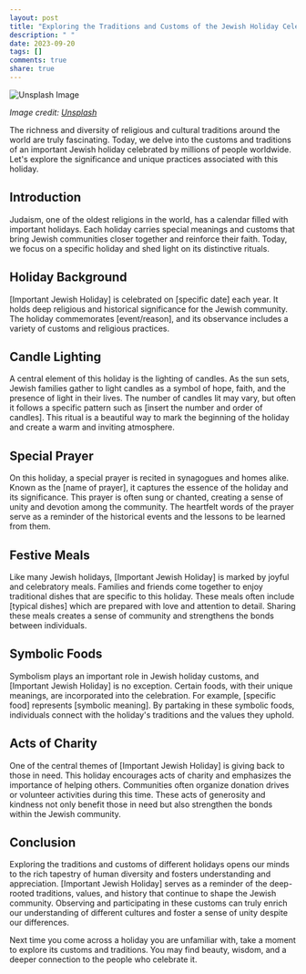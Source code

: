```yaml
---
layout: post
title: "Exploring the Traditions and Customs of the Jewish Holiday Celebrated Today"
description: " "
date: 2023-09-20
tags: []
comments: true
share: true
---
```


![Unsplash Image](https://source.unsplash.com/1600x900/?jewish,holiday)

*Image credit: [Unsplash](https://unsplash.com)*

The richness and diversity of religious and cultural traditions around the world are truly fascinating. Today, we delve into the customs and traditions of an important Jewish holiday celebrated by millions of people worldwide. Let's explore the significance and unique practices associated with this holiday.

## Introduction
Judaism, one of the oldest religions in the world, has a calendar filled with important holidays. Each holiday carries special meanings and customs that bring Jewish communities closer together and reinforce their faith. Today, we focus on a specific holiday and shed light on its distinctive rituals.

## Holiday Background
[Important Jewish Holiday] is celebrated on [specific date] each year. It holds deep religious and historical significance for the Jewish community. The holiday commemorates [event/reason], and its observance includes a variety of customs and religious practices.

## Candle Lighting
A central element of this holiday is the lighting of candles. As the sun sets, Jewish families gather to light candles as a symbol of hope, faith, and the presence of light in their lives. The number of candles lit may vary, but often it follows a specific pattern such as [insert the number and order of candles]. This ritual is a beautiful way to mark the beginning of the holiday and create a warm and inviting atmosphere.

## Special Prayer
On this holiday, a special prayer is recited in synagogues and homes alike. Known as the [name of prayer], it captures the essence of the holiday and its significance. This prayer is often sung or chanted, creating a sense of unity and devotion among the community. The heartfelt words of the prayer serve as a reminder of the historical events and the lessons to be learned from them.

## Festive Meals
Like many Jewish holidays, [Important Jewish Holiday] is marked by joyful and celebratory meals. Families and friends come together to enjoy traditional dishes that are specific to this holiday. These meals often include [typical dishes] which are prepared with love and attention to detail. Sharing these meals creates a sense of community and strengthens the bonds between individuals.

## Symbolic Foods
Symbolism plays an important role in Jewish holiday customs, and [Important Jewish Holiday] is no exception. Certain foods, with their unique meanings, are incorporated into the celebration. For example, [specific food] represents [symbolic meaning]. By partaking in these symbolic foods, individuals connect with the holiday's traditions and the values they uphold.

## Acts of Charity
One of the central themes of [Important Jewish Holiday] is giving back to those in need. This holiday encourages acts of charity and emphasizes the importance of helping others. Communities often organize donation drives or volunteer activities during this time. These acts of generosity and kindness not only benefit those in need but also strengthen the bonds within the Jewish community.

## Conclusion
Exploring the traditions and customs of different holidays opens our minds to the rich tapestry of human diversity and fosters understanding and appreciation. [Important Jewish Holiday] serves as a reminder of the deep-rooted traditions, values, and history that continue to shape the Jewish community. Observing and participating in these customs can truly enrich our understanding of different cultures and foster a sense of unity despite our differences.

Next time you come across a holiday you are unfamiliar with, take a moment to explore its customs and traditions. You may find beauty, wisdom, and a deeper connection to the people who celebrate it.